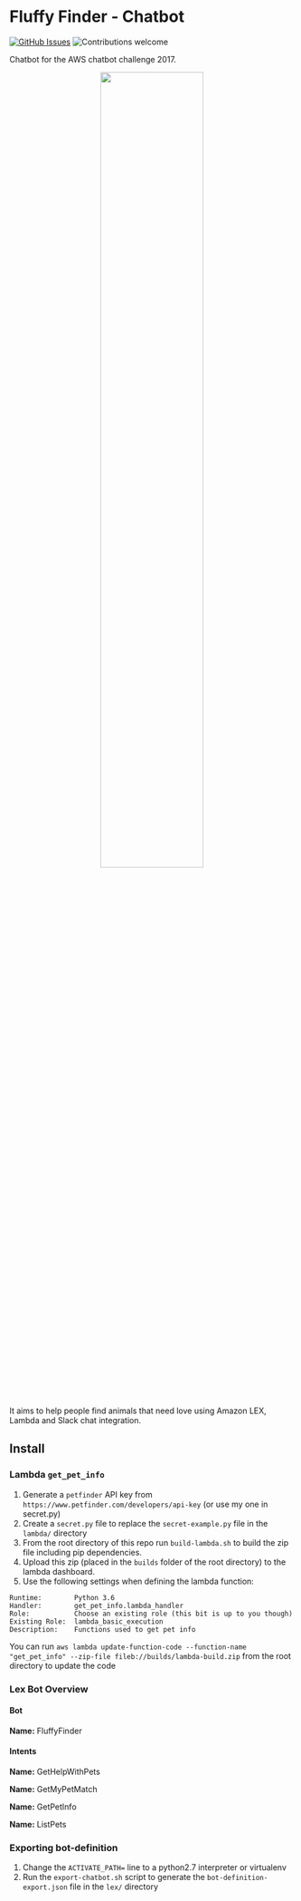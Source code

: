 # Fluffy Finder - Chatbot
[![GitHub Issues](https://img.shields.io/github/issues/t04glovern/fluffy-finder-chatbot.svg)](https://github.com/t04glovern/fluffy-finder-chatbot/issues)
![Contributions welcome](https://img.shields.io/badge/contributions-welcome-brightgreen.svg)

Chatbot for the AWS chatbot challenge 2017.

<p align="center"><img width=60%% src="https://github.com/t04glovern/fluffy-finder-chatbot/blob/master/images/demo-01.png"></p>

It aims to help people find animals that need love using Amazon LEX, Lambda and Slack chat integration.

## Install

### Lambda `get_pet_info`

1. Generate a `petfinder` API key from `https://www.petfinder.com/developers/api-key` (or use my one in secret.py)
2. Create a `secret.py` file to replace the `secret-example.py` file in the `lambda/` directory
3. From the root directory of this repo run `build-lambda.sh` to build the zip file including pip dependencies.
4. Upload this zip (placed in the `builds` folder of the root directory) to the lambda dashboard.
5. Use the following settings when defining the lambda function:

```
Runtime:        Python 3.6
Handler:        get_pet_info.lambda_handler
Role:           Choose an existing role (this bit is up to you though)
Existing Role:  lambda_basic_execution
Description:    Functions used to get pet info
```

You can run `aws lambda update-function-code --function-name "get_pet_info" --zip-file fileb://builds/lambda-build.zip` from the root directory to update the code

### Lex Bot Overview

#### Bot

**Name:** FluffyFinder

#### Intents

**Name:** GetHelpWithPets

**Name:** GetMyPetMatch

**Name:** GetPetInfo

**Name:** ListPets

### Exporting bot-definition

1. Change the `ACTIVATE_PATH=` line to a python2.7 interpreter or virtualenv
2. Run the `export-chatbot.sh` script to generate the `bot-definition-export.json` file in the `lex/` directory